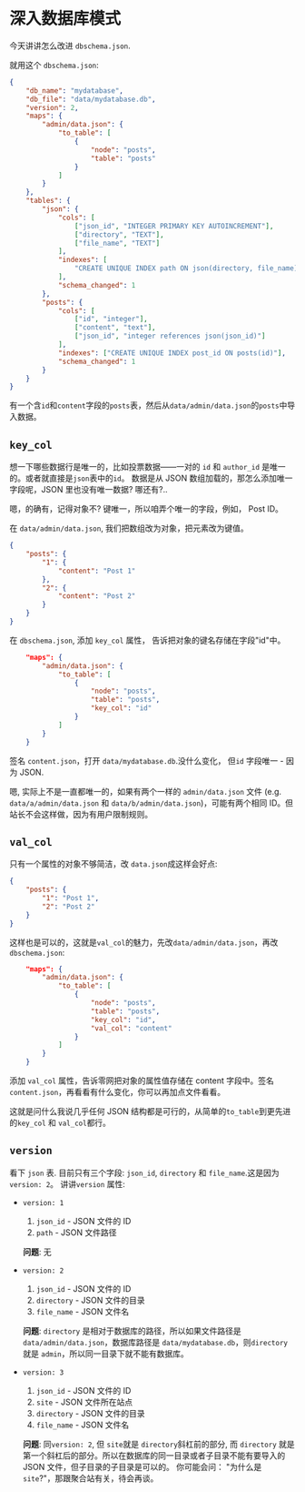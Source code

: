 # 深入数据库模式

今天讲讲怎么改进 `dbschema.json`.

就用这个 `dbschema.json`:

```json
{
	"db_name": "mydatabase",
	"db_file": "data/mydatabase.db",
	"version": 2,
	"maps": {
		"admin/data.json": {
			"to_table": [
				{
					"node": "posts",
					"table": "posts"
				}
			]
		}
	},
	"tables": {
		"json": {
			"cols": [
				["json_id", "INTEGER PRIMARY KEY AUTOINCREMENT"],
				["directory", "TEXT"],
				["file_name", "TEXT"]
			],
			"indexes": [
				"CREATE UNIQUE INDEX path ON json(directory, file_name)"
			],
			"schema_changed": 1
		},
		"posts": {
			"cols": [
				["id", "integer"],
				["content", "text"],
				["json_id", "integer references json(json_id)"]
			],
			"indexes": ["CREATE UNIQUE INDEX post_id ON posts(id)"],
			"schema_changed": 1
		}
	}
}
```

有一个含`id`和`content`字段的`posts`表，然后从`data/admin/data.json`的`posts`中导入数据。

## `key_col`

想一下哪些数据行是唯一的，比如投票数据——一对的 `id` 和 `author_id` 是唯一的。或者就直接是`json`表中的`id`。 数据是从 JSON 数组加载的，那怎么添加唯一字段呢，JSON 里也没有唯一数据? 哪还有?..

嗯，的确有，记得对象不? 键唯一，所以咱弄个唯一的字段，例如， Post ID。

在 `data/admin/data.json`, 我们把数组改为对象，把元素改为键值。

```json
{
	"posts": {
		"1": {
			"content": "Post 1"
		},
		"2": {
			"content": "Post 2"
		}
	}
}
```

在 `dbschema.json`, 添加 `key_col` 属性， 告诉把对象的键名存储在字段"id"中。

```json
    "maps": {
        "admin/data.json": {
            "to_table": [
                {
                    "node": "posts",
                    "table": "posts",
                    "key_col": "id"
                }
            ]
        }
    }
```

签名 `content.json`，打开 `data/mydatabase.db`.没什么变化， 但`id` 字段唯一 - 因为 JSON.

嗯, 实际上不是一直都唯一的，如果有两个一样的 `admin/data.json` 文件 (e.g. `data/a/admin/data.json` 和 `data/b/admin/data.json`)，可能有两个相同 ID。但站长不会这样做，因为有用户限制规则。

## `val_col`

只有一个属性的对象不够简洁，改 `data.json`成这样会好点:

```json
{
	"posts": {
		"1": "Post 1",
		"2": "Post 2"
	}
}
```

这样也是可以的，这就是`val_col`的魅力，先改`data/admin/data.json`，再改 `dbschema.json`:

```json
    "maps": {
        "admin/data.json": {
            "to_table": [
                {
                    "node": "posts",
                    "table": "posts",
                    "key_col": "id",
                    "val_col": "content"
                }
            ]
        }
    }
```

添加 `val_col` 属性，告诉零网把对象的属性值存储在 content 字段中。签名`content.json`，再看看有什么变化，你可以再加点文件看看。

这就是问什么我说几乎任何 JSON 结构都是可行的，从简单的`to_table`到更先进的`key_col` 和 `val_col`都行。

## `version`

看下 `json` 表. 目前只有三个字段: `json_id`, `directory` 和 `file_name`.这是因为 `version: 2`。 讲讲`version` 属性:

-   `version: 1`

    1. `json_id` - JSON 文件的 ID
    2. `path` - JSON 文件路径

    **问题**: 无

-   `version: 2`

    1. `json_id` - JSON 文件的 ID
    2. `directory` - JSON 文件的目录
    3. `file_name` - JSON 文件名

    **问题**:
    `directory` 是相对于数据库的路径，所以如果文件路径是`data/admin/data.json`，数据库路径是 `data/mydatabase.db`，则`directory` 就是 `admin`，所以同一目录下就不能有数据库。

-   `version: 3`

    1. `json_id` - JSON 文件的 ID
    2. `site` - JSON 文件所在站点
    3. `directory` - JSON 文件的目录
    4. `file_name` - JSON 文件名

    **问题**:
    同`version: 2`, 但 `site`就是 `directory`斜杠前的部分, 而 `directory` 就是第一个斜杠后的部分。所以在数据库的同一目录或者子目录不能有要导入的 JSON 文件，但子目录的子目录是可以的。
    你可能会问： "为什么是 `site`?"，那跟聚合站有关，待会再谈。
